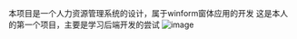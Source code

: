 本项目是一个人力资源管理系统的设计，属于winform窗体应用的开发
这是本人的第一个项目，主要是学习后端开发的尝试
![image](https://github.com/user-attachments/assets/40a019ee-dd4b-4276-9055-2c29b9799a32)
